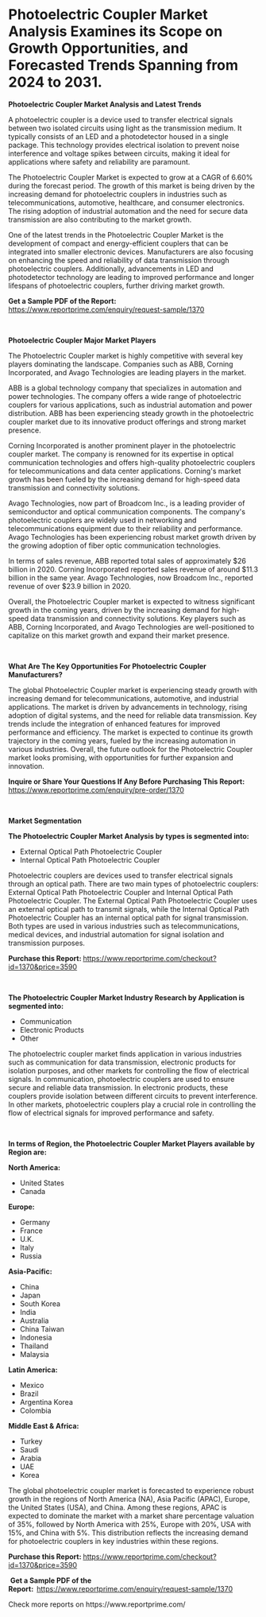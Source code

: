 <p><h1>Photoelectric Coupler Market Analysis Examines its Scope on Growth Opportunities, and Forecasted Trends Spanning from 2024 to 2031.</h1></p><p><strong>Photoelectric Coupler Market Analysis and Latest Trends</strong></p>
<p><p>A photoelectric coupler is a device used to transfer electrical signals between two isolated circuits using light as the transmission medium. It typically consists of an LED and a photodetector housed in a single package. This technology provides electrical isolation to prevent noise interference and voltage spikes between circuits, making it ideal for applications where safety and reliability are paramount.</p><p>The Photoelectric Coupler Market is expected to grow at a CAGR of 6.60% during the forecast period. The growth of this market is being driven by the increasing demand for photoelectric couplers in industries such as telecommunications, automotive, healthcare, and consumer electronics. The rising adoption of industrial automation and the need for secure data transmission are also contributing to the market growth.</p><p>One of the latest trends in the Photoelectric Coupler Market is the development of compact and energy-efficient couplers that can be integrated into smaller electronic devices. Manufacturers are also focusing on enhancing the speed and reliability of data transmission through photoelectric couplers. Additionally, advancements in LED and photodetector technology are leading to improved performance and longer lifespans of photoelectric couplers, further driving market growth.</p></p>
<p><strong>Get a Sample PDF of the Report:&nbsp;</strong> <a href="https://www.reportprime.com/enquiry/request-sample/1370">https://www.reportprime.com/enquiry/request-sample/1370</a></p>
<p>&nbsp;</p>
<p><strong>Photoelectric Coupler Major Market Players</strong></p>
<p><p>The Photoelectric Coupler market is highly competitive with several key players dominating the landscape. Companies such as ABB, Corning Incorporated, and Avago Technologies are leading players in the market.</p><p>ABB is a global technology company that specializes in automation and power technologies. The company offers a wide range of photoelectric couplers for various applications, such as industrial automation and power distribution. ABB has been experiencing steady growth in the photoelectric coupler market due to its innovative product offerings and strong market presence.</p><p>Corning Incorporated is another prominent player in the photoelectric coupler market. The company is renowned for its expertise in optical communication technologies and offers high-quality photoelectric couplers for telecommunications and data center applications. Corning's market growth has been fueled by the increasing demand for high-speed data transmission and connectivity solutions.</p><p>Avago Technologies, now part of Broadcom Inc., is a leading provider of semiconductor and optical communication components. The company's photoelectric couplers are widely used in networking and telecommunications equipment due to their reliability and performance. Avago Technologies has been experiencing robust market growth driven by the growing adoption of fiber optic communication technologies.</p><p>In terms of sales revenue, ABB reported total sales of approximately $26 billion in 2020. Corning Incorporated reported sales revenue of around $11.3 billion in the same year. Avago Technologies, now Broadcom Inc., reported revenue of over $23.9 billion in 2020.</p><p>Overall, the Photoelectric Coupler market is expected to witness significant growth in the coming years, driven by the increasing demand for high-speed data transmission and connectivity solutions. Key players such as ABB, Corning Incorporated, and Avago Technologies are well-positioned to capitalize on this market growth and expand their market presence.</p></p>
<p>&nbsp;</p>
<p><strong>What Are The Key Opportunities For Photoelectric Coupler Manufacturers?</strong></p>
<p><p>The global Photoelectric Coupler market is experiencing steady growth with increasing demand for telecommunications, automotive, and industrial applications. The market is driven by advancements in technology, rising adoption of digital systems, and the need for reliable data transmission. Key trends include the integration of enhanced features for improved performance and efficiency. The market is expected to continue its growth trajectory in the coming years, fueled by the increasing automation in various industries. Overall, the future outlook for the Photoelectric Coupler market looks promising, with opportunities for further expansion and innovation.</p></p>
<p><strong>Inquire or Share Your Questions If Any Before Purchasing This Report:</strong> <a href="https://www.reportprime.com/enquiry/pre-order/1370">https://www.reportprime.com/enquiry/pre-order/1370</a></p>
<p>&nbsp;</p>
<p><strong>Market Segmentation</strong></p>
<p><strong>The Photoelectric Coupler Market Analysis by types is segmented into:</strong></p>
<p><ul><li>External Optical Path Photoelectric Coupler</li><li>Internal Optical Path Photoelectric Coupler</li></ul></p>
<p><p>Photoelectric couplers are devices used to transfer electrical signals through an optical path. There are two main types of photoelectric couplers: External Optical Path Photoelectric Coupler and Internal Optical Path Photoelectric Coupler. The External Optical Path Photoelectric Coupler uses an external optical path to transmit signals, while the Internal Optical Path Photoelectric Coupler has an internal optical path for signal transmission. Both types are used in various industries such as telecommunications, medical devices, and industrial automation for signal isolation and transmission purposes.</p></p>
<p><strong>Purchase this Report:&nbsp;</strong><a href="https://www.reportprime.com/checkout?id=1370&price=3590">https://www.reportprime.com/checkout?id=1370&price=3590</a></p>
<p>&nbsp;</p>
<p><strong>The Photoelectric Coupler Market Industry Research by Application is segmented into:</strong></p>
<p><ul><li>Communication</li><li>Electronic Products</li><li>Other</li></ul></p>
<p><p>The photoelectric coupler market finds application in various industries such as communication for data transmission, electronic products for isolation purposes, and other markets for controlling the flow of electrical signals. In communication, photoelectric couplers are used to ensure secure and reliable data transmission. In electronic products, these couplers provide isolation between different circuits to prevent interference. In other markets, photoelectric couplers play a crucial role in controlling the flow of electrical signals for improved performance and safety.</p></p>
<p>&nbsp;</p>
<p><strong>In terms of Region, the Photoelectric Coupler Market Players available by Region are:</strong></p>
<p>
    <p> <strong> North America: </strong>
        <ul>
            <li>United States</li>
            <li>Canada</li>
        </ul>
        </p> 
    <p> <strong> Europe: </strong>
        <ul>
            <li>Germany</li>
            <li>France</li>
            <li>U.K.</li>
            <li>Italy</li>
            <li>Russia</li>
        </ul>
        </p> 
    <p> <strong> Asia-Pacific: </strong>
        <ul>
            <li>China</li>
            <li>Japan</li>
            <li>South Korea</li>
            <li>India</li>
            <li>Australia</li>
            <li>China Taiwan</li>
            <li>Indonesia</li>
            <li>Thailand</li>
            <li>Malaysia</li>
        </ul>
        </p> 
    <p> <strong> Latin America: </strong>
        <ul>
            <li>Mexico</li>
            <li>Brazil</li>
            <li>Argentina Korea</li>
            <li>Colombia</li>
        </ul>
        </p> 
    <p> <strong> Middle East & Africa: </strong>
        <ul>
            <li>Turkey</li>
            <li>Saudi</li>
            <li>Arabia</li>
            <li>UAE</li>
            <li>Korea</li>
        </ul>
    </p>
    </p>
<p><p>The global photoelectric coupler market is forecasted to experience robust growth in the regions of North America (NA), Asia Pacific (APAC), Europe, the United States (USA), and China. Among these regions, APAC is expected to dominate the market with a market share percentage valuation of 35%, followed by North America with 25%, Europe with 20%, USA with 15%, and China with 5%. This distribution reflects the increasing demand for photoelectric couplers in key industries within these regions.</p></p>
<p><strong>Purchase this Report: </strong><a href="https://www.reportprime.com/checkout?id=1370&price=3590">https://www.reportprime.com/checkout?id=1370&price=3590</a></p>
<p>&nbsp;<strong>Get a Sample PDF of the Report:&nbsp;&nbsp;</strong><a href="https://www.reportprime.com/enquiry/request-sample/1370">https://www.reportprime.com/enquiry/request-sample/1370</a></p>
<p><strong></strong></p>
<p>Check more reports on https://www.reportprime.com/</p>